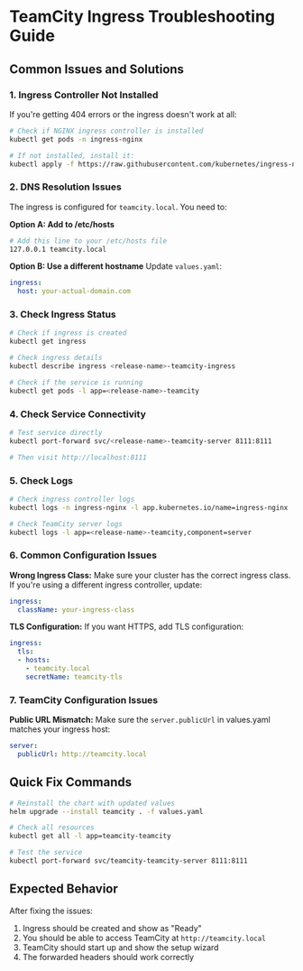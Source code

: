 # TeamCity Ingress Troubleshooting Guide

## Common Issues and Solutions

### 1. **Ingress Controller Not Installed**
If you're getting 404 errors or the ingress doesn't work at all:

```bash
# Check if NGINX ingress controller is installed
kubectl get pods -n ingress-nginx

# If not installed, install it:
kubectl apply -f https://raw.githubusercontent.com/kubernetes/ingress-nginx/controller-v1.8.2/deploy/static/provider/cloud/deploy.yaml
```

### 2. **DNS Resolution Issues**
The ingress is configured for `teamcity.local`. You need to:

**Option A: Add to /etc/hosts**
```bash
# Add this line to your /etc/hosts file
127.0.0.1 teamcity.local
```

**Option B: Use a different hostname**
Update `values.yaml`:
```yaml
ingress:
  host: your-actual-domain.com
```

### 3. **Check Ingress Status**
```bash
# Check if ingress is created
kubectl get ingress

# Check ingress details
kubectl describe ingress <release-name>-teamcity-ingress

# Check if the service is running
kubectl get pods -l app=<release-name>-teamcity
```

### 4. **Check Service Connectivity**
```bash
# Test service directly
kubectl port-forward svc/<release-name>-teamcity-server 8111:8111

# Then visit http://localhost:8111
```

### 5. **Check Logs**
```bash
# Check ingress controller logs
kubectl logs -n ingress-nginx -l app.kubernetes.io/name=ingress-nginx

# Check TeamCity server logs
kubectl logs -l app=<release-name>-teamcity,component=server
```

### 6. **Common Configuration Issues**

**Wrong Ingress Class:**
Make sure your cluster has the correct ingress class. If you're using a different ingress controller, update:
```yaml
ingress:
  className: your-ingress-class
```

**TLS Configuration:**
If you want HTTPS, add TLS configuration:
```yaml
ingress:
  tls:
  - hosts:
    - teamcity.local
    secretName: teamcity-tls
```

### 7. **TeamCity Configuration Issues**

**Public URL Mismatch:**
Make sure the `server.publicUrl` in values.yaml matches your ingress host:
```yaml
server:
  publicUrl: http://teamcity.local
```

## Quick Fix Commands

```bash
# Reinstall the chart with updated values
helm upgrade --install teamcity . -f values.yaml

# Check all resources
kubectl get all -l app=teamcity-teamcity

# Test the service
kubectl port-forward svc/teamcity-teamcity-server 8111:8111
```

## Expected Behavior

After fixing the issues:
1. Ingress should be created and show as "Ready"
2. You should be able to access TeamCity at `http://teamcity.local`
3. TeamCity should start up and show the setup wizard
4. The forwarded headers should work correctly 
